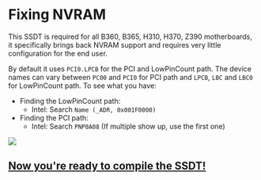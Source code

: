 # Fixing NVRAM

This SSDT is required for all B360, B365, H310, H370, Z390 motherboards, it specifically brings back NVRAM support and requires very little configuration for the end user.

By default it uses `PCI0.LPCB` for the PCI and LowPinCount path. The device names can vary between `PC00` and `PCI0` for PCI path and `LPCB`, `LBC` and `LBC0` for  LowPinCount path. To see what you have:

* Finding the LowPinCount path: 
   * Intel: Search `Name (_ADR, 0x001F0000)`
* Finding the PCI path: 
   * Intel: Search `PNP0A08` (If multiple show up, use the first one)

![](https://cdn.discordapp.com/attachments/456913818467958789/670148514197667840/Screen_Shot_2020-01-23_at_11.08.30_PM.png)

## [Now you're ready to compile the SSDT!](/Manual/compile.md)
